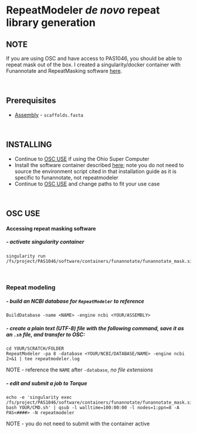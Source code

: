# RepeatModeler *de novo* repeat library generation

## NOTE
If you are using OSC and have access to PAS1046, you should be able to repeat mask out of the box. I created a singularity/docker container with Funannotate and RepeatMasking software [here](https://hub.docker.com/r/xonq/funannotate_mask).


<br />

## Prerequisites
- [Assembly](https://gitlab.com/xonq/tutorials/-/blob/master/assembly.md) - `scaffolds.fasta`

<br />

## INSTALLING
- Continue to [OSC USE](https://gitlab.com/xonq/tutorials/-/blob/master/repeatmodeler.md#osc-use) if using the Ohio Super Computer
- Install the software container described [here](https://gitlab.com/xonq/tutorials/-/blob/master/funannotate.md#installing); note you do not need to source the environment script cited in that installation guide as it is specific to funannotate, not repeatmodeler
- Continue to [OSC USE](https://gitlab.com/xonq/tutorials/-/blob/master/repeatmodeler.md#osc-use) and change paths to fit your use case

<br />

## OSC USE
#### Accessing repeat masking software
##### - activate singularity container
```
singularity run /fs/project/PAS1046/software/containers/funannotate/funannotate_mask.sif
```

<br />

### Repeat modeling
##### - build an NCBI database for `RepeatModeler` to reference
```
BuildDatabase -name <NAME> -engine ncbi <YOUR/ASSEMBLY>
```

##### - create a plain text (UTF-8) file with the following command, save it as an `.sh` file, and transfer to OSC:

```
cd YOUR/SCRATCH/FOLDER
RepeatModeler -pa 8 -database <YOUR/NCBI/DATABASE/NAME> -engine ncbi 2>&1 | tee repeatmodeler.log
```
NOTE - reference the `NAME` after `-database`, *no file extensions*

##### - edit and submit a job to Torque
```
echo -e 'singularity exec /fs/project/PAS1046/software/containers/funannotate/funannotate_mask.sif bash YOUR/CMD.sh' | qsub -l walltime=100:00:00 -l nodes=1:ppn=8 -A PAS<####> -N repeatmodeler
```
NOTE - you do not need to submit with the container active

